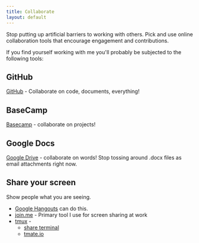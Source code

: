 ```yaml
---
title: Collaborate
layout: default
---
```


Stop putting up artificial barriers to working with others.  Pick and use online collaboration tools that encourage engagement and contributions.

If you find yourself working with me you'll probably be subjected to the following tools:  

## GitHub

[GitHub](http://github.com) - Collaborate on code, documents, everything!

## BaseCamp

[Basecamp](http://basecamp.com) - collaborate on projects!

## Google Docs

[Google Drive](http://drive.google.com) - collaborate on words! Stop tossing around .docx files as email attachments right now.

## Share your screen

Show people what you are seeing.

* [Google Hangouts](https://support.google.com/plus/answer/1660627?hl=en) can do this.  
* [join.me](http://join.me) - Primary tool I use for screen sharing at work
* [tmux]() -
  * [share terminal](http://readystate4.com/2011/01/02/sharing-remote-terminal-session-between-two-users-with-tmux/)
  * [tmate.io](http://tmate.io/)
